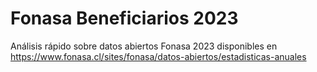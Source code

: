 # Fonasa Beneficiarios 2023
Análisis rápido sobre datos abiertos Fonasa 2023 disponibles en https://www.fonasa.cl/sites/fonasa/datos-abiertos/estadisticas-anuales
